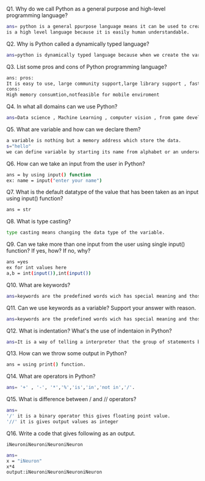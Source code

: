 
Q1. Why do we call Python as a general purpose and high-level programming language?
```bash
ans= python is a general ppurpose language means it can be used to create different type of programs not to solve only specific problems, and it
is a high level language because it is easily human understandable.
```

Q2. Why is Python called a dynamically typed language?
```bash
ans=python is dynamically typed language because when we create the variable or object its type is decided at the runtime.
```

Q3. List some pros and cons of Python programming language?
```bash
ans: pros:
It is easy to use, large community support,large library support , faster development
cons:
High memory consumtion,notfeasible for mobile enviroment
```

Q4. In what all domains can we use Python?
```bash
ans=Data science , Machine Learning , computer vision , from game development to web development.
```
Q5. What are variable and how can we declare them?
```bash
a variable is nothing but a memory address which store the data.
s="hello"
we can define variable by starting its name from alphabet or an underscore.
```

Q6. How can we take an input from the user in Python?
```bash
ans = by using input() function
ex: name = input("enter your name")
```
Q7. What is the default datatype of the value that has been taken as an input using input() function?
```bash
ans = str
```
Q8. What is type casting?
```bash
type casting means changing the data type of the variable.
```
Q9. Can we take more than one input from the user using single input() function? If yes, how? If no, why?
```bash
ans =yes
ex for int values here
a,b = int(input()),int(input())
```
Q10. What are keywords?
```bash
ans=keywords are the predefined words wich has special meaning and those keywords can not be used as the variable name because its value can not be changed.
```
Q11. Can we use keywords as a variable? Support your answer with reason.
```bash
ans=keywords are the predefined words wich has special meaning and those keywords can not be used as the variable name because its value can not be changed.
```

Q12. What is indentation? What's the use of indentaion in Python?
```bash
ans=It is a way of telling a interpreter that the group of statements belongs to a particular block of code and also tells it scope.
```
Q13. How can we throw some output in Python?
```bash
ans = using print() function.
```
Q14. What are operators in Python?
```bash
ans= '+' , '-', '*','%','is','in','not in','/'.
```

Q15. What is difference between / and // operators?
```bash
ans=
'/' it is a binary operator this gives floating point value.
'//' it is gives output values as integer
```


Q16. Write a code that gives following as an output.
```
iNeuroniNeuroniNeuroniNeuron
```
```bash
ans=
x = "iNeuron"
x*4
output:iNeuroniNeuroniNeuroniNeuron
```




